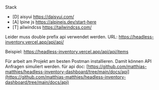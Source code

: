 Stack

- [D] aisyui https://daisyui.com/
- [A] lpine js https://alpinejs.dev/start-here
- [T] ailwindcss https://tailwindcss.com/

Leider muss double prefix api verwendet werden.
URL: https://headless-inventory.vercel.app/api/api/

Beispiel: https://headless-inventory.vercel.app/api/api/items

Für arbeit am Projekt am besten Postman installieren. Damit können API Anfragen simuliert werden.
für api doc: [https://github.com/matthias-matthies/headless-inventory-dashboard/tree/main/docs/api](https://github.com/matthias-matthies/headless-inventory-dashboard/tree/main/docs/api)
